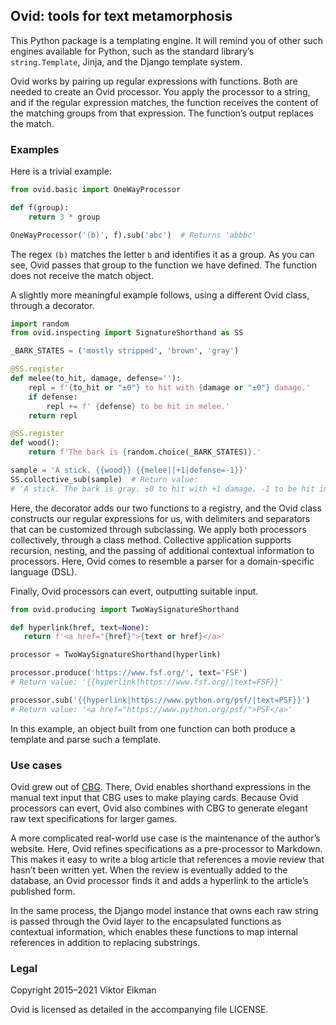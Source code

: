 ## Ovid: tools for text metamorphosis

This Python package is a templating engine. It will remind you of other such
engines available for Python, such as the standard library’s `string.Template`,
Jinja, and the Django template system.

Ovid works by pairing up regular expressions with functions. Both are
needed to create an Ovid processor. You apply the processor to a string,
and if the regular expression matches, the function receives the content
of the matching groups from that expression. The function’s output replaces
the match.

### Examples

Here is a trivial example:

```python
from ovid.basic import OneWayProcessor

def f(group):
    return 3 * group

OneWayProcessor('(b)', f).sub('abc')  # Returns 'abbbc'
```

The regex `(b)` matches the letter `b` and identifies it as a group. As you can
see, Ovid passes that group to the function we have defined. The function does
not receive the match object.

A slightly more meaningful example follows, using a different Ovid class,
through a decorator.

```python
import random
from ovid.inspecting import SignatureShorthand as SS

_BARK_STATES = ('mostly stripped', 'brown', 'gray')

@SS.register
def melee(to_hit, damage, defense=''):
    repl = f'{to_hit or "±0"} to hit with {damage or "±0"} damage.'
    if defense:
        repl += f' {defense} to be hit in melee.'
    return repl

@SS.register
def wood():
    return f'The bark is {random.choice(_BARK_STATES)}.'

sample = 'A stick. {{wood}} {{melee||+1|defense=-1}}'
SS.collective_sub(sample)  # Return value:
# 'A stick. The bark is gray. ±0 to hit with +1 damage. -1 to be hit in melee.'
```

Here, the decorator adds our two functions to a registry, and the Ovid class
constructs our regular expressions for us, with delimiters and separators that
can be customized through subclassing. We apply both processors collectively,
through a class method. Collective application supports recursion, nesting, and
the passing of additional contextual information to processors. Here, Ovid
comes to resemble a parser for a domain-specific language (DSL).

Finally, Ovid processors can evert, outputting suitable input.

```python
from ovid.producing import TwoWaySignatureShorthand

def hyperlink(href, text=None):
   return f'<a href="{href}">{text or href}</a>'

processor = TwoWaySignatureShorthand(hyperlink)

processor.produce('https://www.fsf.org/', text='FSF')
# Return value: '{{hyperlink|https://www.fsf.org/|text=FSF}}'

processor.sub('{{hyperlink|https://www.python.org/psf/|text=PSF}}')
# Return value: '<a href="https://www.python.org/psf/">PSF</a>'
```

In this example, an object built from one function can both produce a template
and parse such a template.

### Use cases

Ovid grew out of [CBG](https://github.com/veikman/cbg). There, Ovid enables
shorthand expressions in the manual text input that CBG uses to make
playing cards. Because Ovid processors can evert, Ovid also combines with CBG
to generate elegant raw text specifications for larger games.

A more complicated real-world use case is the maintenance of the author’s
website. Here, Ovid refines specifications as a pre-processor to Markdown.
This makes it easy to write a blog article that references a movie review that
hasn’t been written yet. When the review is eventually added to the database,
an Ovid processor finds it and adds a hyperlink to the article’s published
form.

In the same process, the Django model instance that owns each raw string is
passed through the Ovid layer to the encapsulated functions as contextual
information, which enables these functions to map internal references in
addition to replacing substrings.

### Legal

Copyright 2015–2021 Viktor Eikman

Ovid is licensed as detailed in the accompanying file LICENSE.

